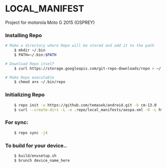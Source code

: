 LOCAL_MANIFEST
========================
Project for motorola Moto G 2015  (OSPREY)

### Installing Repo ###
```bash
# Make a directory where Repo will be stored and add it to the path
    $ mkdir ~/.bin
    $ PATH=~/.bin:$PATH

# Download Repo itself
    $ curl https://storage.googleapis.com/git-repo-downloads/repo > ~/.bin/repo

# Make Repo executable
    $ chmod a+x ~/.bin/repo
```

### Initializing Repo ###
```bash
    $ repo init -u https://github.com/temasek/android.git -b cm-13.0
    $ curl --create-dirs -L -o .repo/local_manifests/aospa.xml -O -L https://raw.githubusercontent.com/RolanDroid/local_manifest/aospa/aospa.xml
```
### For sync: ###
```bash
    $ repo sync -j4
```
### To build for your device.. ###
```bash
    $ build/envsetup.sh
    $ brunch device_name_here
```


